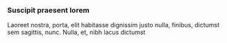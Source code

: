 ### Suscipit praesent lorem

Laoreet nostra, porta, elit habitasse dignissim justo nulla, finibus, dictumst sem sagittis, nunc. Nulla, et, nibh lacus dictumst


